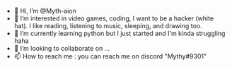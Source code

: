 - 👋 Hi, I’m @Myth-aion
- 👀 I’m interested in video games, coding, I want to be a hacker (white hat). I like reading, listening to music, sleeping, and drawing too. 
- 🌱 I’m currently learning python but I just started and I'm kinda struggling haha 
- 💞️ I’m looking to collaborate on ...
- 📫 How to reach me : you can reach me on discord "Mythy#9301"

<!---
Myth-aion/Myth-aion is a ✨ special ✨ repository because its `README.md` (this file) appears on your GitHub profile.
You can click the Preview link to take a look at your changes.
--->
